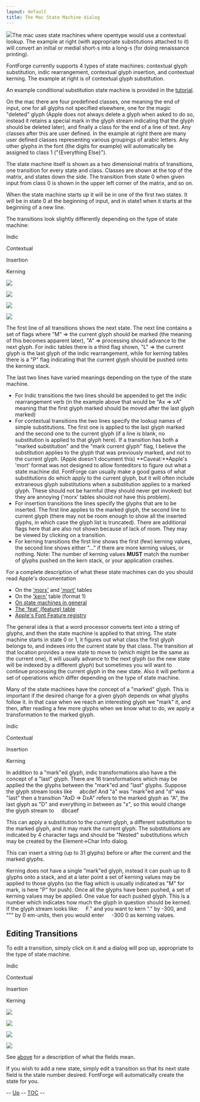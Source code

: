 ```yaml
---
layout: default
title: The Mac State Machine dialog
---
```


![](img/statemachine-context.png)The mac uses state machines where opentype
would use a contextual lookup. The example at right (with appropriate
substitutions attached to it) will convert an initial or medial short-s
into a long-s (for doing renaissance printing).

FontForge currently supports 4 types of state machines: contextual glyph
substitution, indic rearrangement, contextual glyph insertion, and
contextual kerning. The example at right is of contextual glyph
substitution.

An example conditional substitution state machine is provided in the
[tutorial](editexample6-5.html#Apple).

On the mac there are four predefined classes, one meaning the end of
input, one for all glyphs not specified elsewhere, one for the magic
"deleted" glyph (Apple does not always delete a glyph when asked to do
so, instead it retains a special mark in the glyph stream indicating
that the glyph should be deleted later), and finally a class for the end
of a line of text. Any classes after this are user defined. In the
example at right there are many user defined classes representing
various groupings of arabic letters. Any other glyphs in the font (the
digits for example) will automatically be assigned to class 1
("{Everything Else}").

The state machine itself is shown as a two dimensional matrix of
transitions, one transition for every state and class. Classes are shown
at the top of the matrix, and states down the side. The transition from
state 0 when given input from class 0 is shown in the upper left corner
of the matrix, and so on.

When the state machine starts up it will be in one of the first two
states. It will be in state 0 at the beginning of input, and in state1
when it starts at the beginning of a new line.

The transitions look slightly differently depending on the type of state
machine:

Indic

Contextual

Insertion

Kerning

![](img/transition-indic.png)

![](img/transition-context.png)

![](img/transition-insert.png)

![](img/transition-kern.png)

The first line of all transitions shows the next state. The next line
contains a set of flags where "M" =\> the current glyph should be marked
(the meaning of this becomes apparent later), "A" =\> processing should
advance to the next glyph. For indic tables there is a third flag shown,
"L" =\> the current glyph is the last glyph of the indic rearrangement,
while for kerning tables there is a "P" flag indicating that the current
glyph should be pushed onto the kerning stack.

The last two lines have varied meanings depending on the type of the
state machine.

-   For Indic transitions the two lines should be appended to get the
    indic rearrangement verb (in the example above that would be "Ax =\>
    xA" meaning that the first glyph marked should be moved after the
    last glyph marked)
-   For contextual transitions the two lines specify the lookup names of
    simple substitutions. The first one is applied to the last glyph
    marked and the second one to the current glyph (if a line is blank,
    no substitution is applied to that glyph here).
     If a transition has both a "marked substitution" and the "mark
    current glyph" flag, I believe the substitution applies to the glyph
    that was previously marked, and not to the current glyph. (Apple
    doesn't document this)
     **Caveat:**Apple's 'mort' format was not designed to allow
    fonteditors to figure out what a state machine did. FontForge can
    usually make a good guess of what substitutions do which apply to
    the current glyph, but it will often include extraneous glyph
    substitutions when a substitution applies to a marked glyph. These
    should not be harmful (they should never get invoked) but they are
    annoying ('morx' tables should not have this problem).
-   For insertion transitions the lines specify the glyphs that are to
    be inserted. The first line applies to the marked glyph, the second
    line to current glyph (there may not be room enough to show all the
    inserted glyphs, in which case the glyph list is truncated). There
    are additional flags here that are also not shown because of lack of
    room. They may be viewed by clicking on a transition.
-   For kerning transitions the first line shows the first (few) kerning
    values, the second line shows either "..." if there are more kerning
    values, or nothing.
     Note: The number of kerning values **MUST** match the number of
    glyphs pushed on the kern stack, or your application crashes.

For a complete description of what these state machines can do you
should read Apple's documentation

-   On the
    ['morx'](http://developer.apple.com/fonts/TTRefMan/RM06/Chap6morx.html)
    and
    ['mort'](http://developer.apple.com/fonts/TTRefMan/RM06/Chap6mort.html)
    tables
-   On the
    ['kern'](http://developer.apple.com/fonts/TTRefMan/RM06/Chap6kern.html)
    table (format 1)
-   [On state machines in
    general](http://developer.apple.com/fonts/TTRefMan/RM06/Chap6Tables.html#StateTables)
-   [The 'feat' (feature)
    table](http://developer.apple.com/fonts/TTRefMan/RM06/Chap6feat.html)
-   [Apple's Font Feature
    registry](http://developer.apple.com/fonts/Registry/index.html)

The general idea is that a word processor converts text into a string of
glyphs, and then the state machine is applied to that string. The state
machine starts in state 0 or 1, it figures out what class the first
glyph belongs to, and indexes into the current state by that class. The
transition at that location provides a new state to move to (which might
be the same as the current one), it will usually advance to the next
glyph (so the new state will be indexed by a different glyph) but
sometimes you will want to continue processing the current glyph in the
new state. Also it will perform a set of operations which differ
depending on the type of state machine.

Many of the state machines have the concept of a "marked" glyph. This is
important if the desired change for a given glyph depends on what glyphs
follow it. In that case when we reach an interesting glyph we "mark" it,
and then, after reading a few more glyphs when we know what to do, we
apply a transformation to the marked glyph.

Indic

Contextual

Insertion

Kerning

In addition to a "mark"ed glyph, indic transformations also have a the
concept of a "last" glyph. There are 16 transformations which may be
applied the the glyphs between the "mark"ed and "last" glyphs. Suppose
the glyph stream looks like
     abcdef
 And "a" was "mark"ed and "d" was "last" then a transition "AxD =\> DxA"
refers to the marked glyph as "A", the last glyph as "D" and everything
in between as "x", so this would change the glyph stream to
     dbcaef

This can apply a substitution to the current glyph, a different
substitution to the marked glyph, and it may mark the current glyph. The
substitutions are indicated by 4 character tags and should be "Nested"
substitutions which may be created by the Element-\>Char Info dialog.

This can insert a string (up to 31 glyphs) before or after the current
and the marked glyphs.

Kerning does not have a single "mark"ed glyph, instead it can push up to
8 glyphs onto a stack, and at a later point a set of kerning values may
be applied to those glyphs (so the flag which is usually indicated as
"M" for mark, is here "P" for push). Once all the glyphs have been
pushed, a set of kerning values may be applied. One value for each
pushed glyph. This is a number which indicates how much the glyph in
question should be kerned. If the glyph stream looks like:
     F."
 and you want to kern "." by -300, and """ by 0 em-units, then you would
enter
     -300 0
 as kerning values.

Editing Transitions
-------------------

To edit a transition, simply click on it and a dialog will pop up,
appropriate to the type of state machine.

Indic

Contextual

Insertion

Kerning

![](img/edittransition-indic.png)

![](img/edittransition-context.png)

![](img/edittransition-insert.png)

![](img/edittransition-kern.png)

See [above](statemachine.html#transitions) for a description of what the
fields mean.

If you wish to add a new state, simply edit a transition so that its
next state field is the state number desired. FontForge will
automatically create the state for you.

-- [Up](fontinfo.html) -- [TOC](overview.html) --
